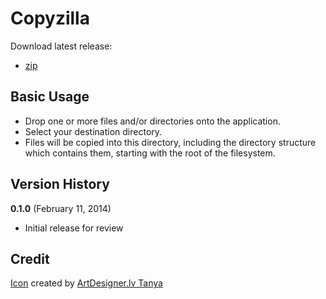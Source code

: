 Copyzilla
============================

Download latest release:

* [zip](https://github.com/sprky0/copyzilla/blob/master/dist/copyzilla.zip)

Basic Usage
--------

* Drop one or more files and/or directories onto the application.
* Select your destination directory.
* Files will be copied into this directory, including the directory structure which contains them, starting with the root of the filesystem.

Version History
-------

**0.1.0** (February 11, 2014)

* Initial release for review

Credit
-------

[Icon](http://www.iconarchive.com/show/workspace-icons-by-artdesigner.html) created by [ArtDesigner.lv Tanya](http://artdesigner.lv)

